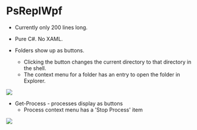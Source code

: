 # PsReplWpf

* Currently only 200 lines long.
* Pure C#. No XAML.



* Folders show up as buttons.
    - Clicking the button changes the current directory to that directory in the shell.
    - The context menu for a folder has an entry to open the folder in Explorer.

![](https://i.imgur.com/gGrLvhL.png)

* Get-Process - processes display as buttons
    - Process context menu has a 'Stop Process' item

![](https://i.imgur.com/Eed010C.png)
